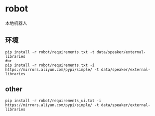 # robot

本地机器人

## 环境

```shell
pip install -r robot/requirements.txt -t data/speaker/external-libraries
#or
pip install -r robot/requirements.txt -i https://mirrors.aliyun.com/pypi/simple/ -t data/speaker/external-libraries
```

## other

```shell
pip install -r robot/requirements_ui.txt -i https://mirrors.aliyun.com/pypi/simple/ -t data/speaker/external-libraries
```
